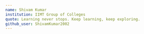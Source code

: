 ```yaml
---
name: Shivam Kumar
institution: IIMT Group of Colleges
quote: Learning never stops. Keep learning, keep exploring.
github_user: ShivamKumar2002
---
```

